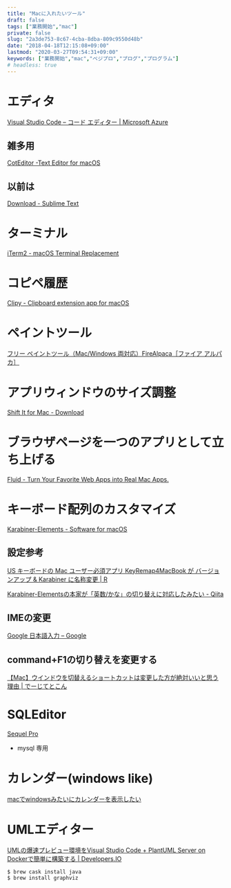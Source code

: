 ```yaml
---
title: "Macに入れたいツール"
draft: false
tags: ["業務開始","mac"]
private: false
slug: "2a3de753-8c67-4cba-8dba-809c9550d48b"
date: "2018-04-18T12:15:08+09:00"
lastmod: "2020-03-27T09:54:31+09:00"
keywords: ["業務開始","mac","ベジプロ","プログ","プログラム"]
# headless: true
---
```


# エディタ
[Visual Studio Code – コード エディター | Microsoft Azure](https://azure.microsoft.com/ja-jp/products/visual-studio-code/)

## 雑多用
[CotEditor -Text Editor for macOS](https://coteditor.com/)


## 以前は
[Download - Sublime Text](https://www.sublimetext.com/3)

# ターミナル
[iTerm2 - macOS Terminal Replacement](https://www.iterm2.com/)

# コピペ履歴
[Clipy - Clipboard extension app for macOS](https://clipy-app.com/)

# ペイントツール
[フリー ペイントツール（Mac/Windows 両対応）FireAlpaca［ファイア アルパカ］](http://firealpaca.com/ja/)

# アプリウィンドウのサイズ調整
[Shift It for Mac - Download](https://shift-it.en.softonic.com/mac)

# ブラウザページを一つのアプリとして立ち上げる
[Fluid - Turn Your Favorite Web Apps into Real Mac Apps.](http://fluidapp.com/)

# キーボード配列のカスタマイズ
[Karabiner-Elements - Software for macOS](https://pqrs.org/osx/karabiner/)

## 設定参考
[US キーボードの Mac ユーザー必須アプリ KeyRemap4MacBook が バージョンアップ & Karabiner に名称変更 | R](https://beadored.com/keyremap4macbook-karabiner/)

[Karabiner-Elementsの本家が「英数/かな」の切り替えに対応したみたい - Qiita](https://qiita.com/emonuh/items/ba5f12ef459f3a34f83e)

## IMEの変更
[Google 日本語入力 – Google](https://www.google.co.jp/ime/)

## command+F1の切り替えを変更する
[【Mac】ウインドウを切替えるショートカットは変更した方が絶対いいと思う理由 | でーじてとこん](https://tetokon.com/2013/02/22/window-kirikae-shortcut/)

# SQLEditor
[Sequel Pro](https://sequelpro.com/)

* mysql 専用

# カレンダー(windows like)
[macでwindowsみたいにカレンダーを表示したい](https://www.blog.v41.me/posts/0dab86d1-6203-4b90-a19b-b3840e7d1030)

# UMLエディター
[UMLの爆速プレビュー環境をVisual Studio Code + PlantUML Server on Dockerで簡単に構築する | Developers.IO](https://dev.classmethod.jp/articles/plantuml-server-on-docker/)

```
$ brew cask install java
$ brew install graphviz
```
